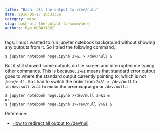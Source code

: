 ```yaml
---
title: "Bash: all the output to /dev/null"
date: 2016-05-17 10:31:56
category: misc
slug: bash-all-the-output-to-somewhere
authors: Ryo KOBAYASHI
---
```


tags: linux
I wanted to run jupyter notebook background without showing any outputs
from it. So I tried the following command, :

    $ jupyter notebook hoge.ipynb 2>&1 > /dev/null &

But it still showed some outputs on the screen and interrupted me typing
other commands. This is because, `2>&1` means that standard error output
goes to where the standard output currently pointing to, which is not
`/dev/null`. So I had to switch the order from `2>&1 > /dev/null` to
`1>/dev/null 2>&1` to make the error output go to `/dev/null`. :

    $ jupyter notebook hoge.ipynb >/dev/null 2>&1 &
    or
    $ jupyter notebook hoge.ipynb 1>/dev/null 2>&1 &

Reference:

-   [How to redirect all output to
    /dev/null](http://stackoverflow.com/questions/18012930/how-to-redirect-all-output-to-dev-null)
